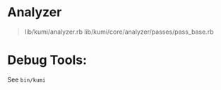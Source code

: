 # Analyzer
> lib/kumi/analyzer.rb
> lib/kumi/core/analyzer/passes/pass_base.rb

# Debug Tools:
See `bin/kumi`


